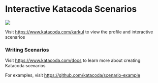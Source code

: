 # Interactive Katacoda Scenarios

[![](http://shields.katacoda.com/katacoda/karkul/count.svg)](https://www.katacoda.com/karkul "Get your profile on Katacoda.com")

Visit https://www.katacoda.com/karkul to view the profile and interactive scenarios

### Writing Scenarios
Visit https://www.katacoda.com/docs to learn more about creating Katacoda scenarios

For examples, visit https://github.com/katacoda/scenario-example

